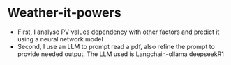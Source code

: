 # Weather-it-powers
 - First, I analyse PV values dependency with other factors and predict it using a neural network model
 - Second, I use an LLM to prompt read a pdf, also refine the prompt to provide needed output.
The LLM used is Langchain-ollama deepseekR1
